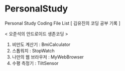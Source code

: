 # PersonalStudy
Personal Study Coding File List
[ 김유진의 코딩 공부 기록 ]


< 오준석의 안드로이드 생존코딩 >

1. 비만도 계산기 : BmiCalculator
2. 스톱워치 : StopWatch
3. 나만의 웹 브라우저 : MyWebBrowser
4. 수평 측정기 : TiltSensor
